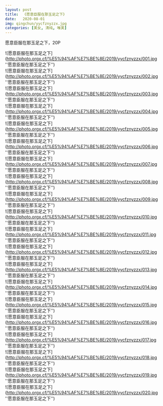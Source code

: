 ```yaml
---
layout: post
title:  《愿意臣服在那玉足之下》
date:   2020-08-01
img: qingchun/yycfznyzzx.jpg
categories: [美女, 清纯, 唯美]
---
```


愿意臣服在那玉足之下，20P

![愿意臣服在那玉足之下](http://photo.orgx.cf/%E5%94%AF%E7%BE%8E/2019/yycfznyzzx/001.jpg ''愿意臣服在那玉足之下'') <br>
![愿意臣服在那玉足之下](http://photo.orgx.cf/%E5%94%AF%E7%BE%8E/2019/yycfznyzzx/002.jpg ''愿意臣服在那玉足之下'') <br>
![愿意臣服在那玉足之下](http://photo.orgx.cf/%E5%94%AF%E7%BE%8E/2019/yycfznyzzx/003.jpg ''愿意臣服在那玉足之下'') <br>
![愿意臣服在那玉足之下](http://photo.orgx.cf/%E5%94%AF%E7%BE%8E/2019/yycfznyzzx/004.jpg ''愿意臣服在那玉足之下'') <br>
![愿意臣服在那玉足之下](http://photo.orgx.cf/%E5%94%AF%E7%BE%8E/2019/yycfznyzzx/005.jpg ''愿意臣服在那玉足之下'') <br>
![愿意臣服在那玉足之下](http://photo.orgx.cf/%E5%94%AF%E7%BE%8E/2019/yycfznyzzx/006.jpg ''愿意臣服在那玉足之下'') <br>
![愿意臣服在那玉足之下](http://photo.orgx.cf/%E5%94%AF%E7%BE%8E/2019/yycfznyzzx/007.jpg ''愿意臣服在那玉足之下'') <br>
![愿意臣服在那玉足之下](http://photo.orgx.cf/%E5%94%AF%E7%BE%8E/2019/yycfznyzzx/008.jpg ''愿意臣服在那玉足之下'') <br>
![愿意臣服在那玉足之下](http://photo.orgx.cf/%E5%94%AF%E7%BE%8E/2019/yycfznyzzx/009.jpg ''愿意臣服在那玉足之下'') <br>
![愿意臣服在那玉足之下](http://photo.orgx.cf/%E5%94%AF%E7%BE%8E/2019/yycfznyzzx/010.jpg ''愿意臣服在那玉足之下'') <br>
![愿意臣服在那玉足之下](http://photo.orgx.cf/%E5%94%AF%E7%BE%8E/2019/yycfznyzzx/011.jpg ''愿意臣服在那玉足之下'') <br>
![愿意臣服在那玉足之下](http://photo.orgx.cf/%E5%94%AF%E7%BE%8E/2019/yycfznyzzx/012.jpg ''愿意臣服在那玉足之下'') <br>
![愿意臣服在那玉足之下](http://photo.orgx.cf/%E5%94%AF%E7%BE%8E/2019/yycfznyzzx/013.jpg ''愿意臣服在那玉足之下'') <br>
![愿意臣服在那玉足之下](http://photo.orgx.cf/%E5%94%AF%E7%BE%8E/2019/yycfznyzzx/014.jpg ''愿意臣服在那玉足之下'') <br>
![愿意臣服在那玉足之下](http://photo.orgx.cf/%E5%94%AF%E7%BE%8E/2019/yycfznyzzx/015.jpg ''愿意臣服在那玉足之下'') <br>
![愿意臣服在那玉足之下](http://photo.orgx.cf/%E5%94%AF%E7%BE%8E/2019/yycfznyzzx/016.jpg ''愿意臣服在那玉足之下'') <br>
![愿意臣服在那玉足之下](http://photo.orgx.cf/%E5%94%AF%E7%BE%8E/2019/yycfznyzzx/017.jpg ''愿意臣服在那玉足之下'') <br>
![愿意臣服在那玉足之下](http://photo.orgx.cf/%E5%94%AF%E7%BE%8E/2019/yycfznyzzx/018.jpg ''愿意臣服在那玉足之下'') <br>
![愿意臣服在那玉足之下](http://photo.orgx.cf/%E5%94%AF%E7%BE%8E/2019/yycfznyzzx/019.jpg ''愿意臣服在那玉足之下'') <br>
![愿意臣服在那玉足之下](http://photo.orgx.cf/%E5%94%AF%E7%BE%8E/2019/yycfznyzzx/020.jpg ''愿意臣服在那玉足之下'') <br>
